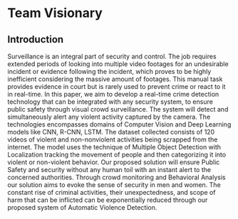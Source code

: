# Team Visionary

## Introduction
Surveillance is an integral part of security and control. The job requires extended periods of looking into multiple video footages for an undesirable incident or evidence following the incident, which proves to be highly inefficient considering the massive amount of footages. This manual task provides evidence in court but is rarely used to prevent crime or react to it in real-time. In this paper, we aim to develop a real-time crime detection technology that can be integrated with any security system, to ensure public safety through visual crowd surveillance. The system will detect and simultaneously alert any violent activity captured by the camera. The technologies encompasses domains of Computer Vision and Deep Learning models like CNN, R-CNN, LSTM. The dataset collected consists of 120 videos of violent and non-nonviolent activities being scrapped from the internet. The model uses the technique of Multiple Object Detection with Localization tracking the movement of people and then categorizing it into violent or non-violent behavior. Our proposed solution will ensure Public Safety and security without any human toil with an instant alert to the concerned authorities. Through crowd monitoring and Behavioral Analysis our solution aims to evoke the sense of security in men and women. The constant rise of criminal activities, their unexpectedness, and scope of harm that can be inflicted can be exponentially reduced through our proposed system of Automatic Violence Detection. 

